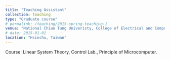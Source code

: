 ```yaml
---
title: "Teaching Assistant"
collection: teaching
type: "Graduate course"
# permalink: /teaching/2015-spring-teaching-1
venue: "National Chiao Tung Univeristy, College of Electrical and Computer Engineering"
# date: 2015-01-01
location: "Hsinchu, Taiwan"
---
```


Course: Linear System Theory, Control Lab., Principle of Microcomputer.

<!-- Heading 1
======

Heading 2
======

Heading 3
====== -->
